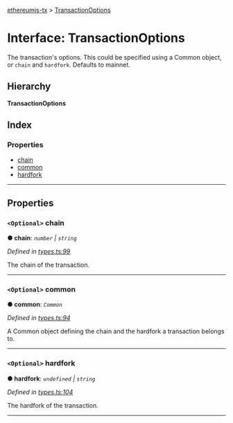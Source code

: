 [ethereumjs-tx](../README.md) > [TransactionOptions](../interfaces/transactionoptions.md)

# Interface: TransactionOptions

The transaction's options. This could be specified using a Common object, or `chain` and `hardfork`. Defaults to mainnet.

## Hierarchy

**TransactionOptions**

## Index

### Properties

- [chain](transactionoptions.md#chain)
- [common](transactionoptions.md#common)
- [hardfork](transactionoptions.md#hardfork)

---

## Properties

<a id="chain"></a>

### `<Optional>` chain

**● chain**: _`number` \| `string`_

_Defined in [types.ts:99](https://github.com/alcuadrado/ethereumjs-tx/blob/84f5b82/src/types.ts#L99)_

The chain of the transaction.

---

<a id="common"></a>

### `<Optional>` common

**● common**: _`Common`_

_Defined in [types.ts:94](https://github.com/alcuadrado/ethereumjs-tx/blob/84f5b82/src/types.ts#L94)_

A Common object defining the chain and the hardfork a transaction belongs to.

---

<a id="hardfork"></a>

### `<Optional>` hardfork

**● hardfork**: _`undefined` \| `string`_

_Defined in [types.ts:104](https://github.com/alcuadrado/ethereumjs-tx/blob/84f5b82/src/types.ts#L104)_

The hardfork of the transaction.

---
